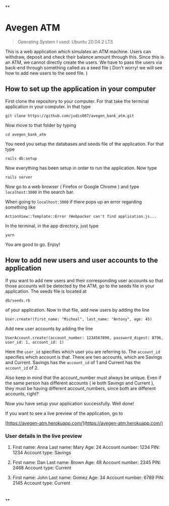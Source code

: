 
**

# Avegen ATM

> Operating System I used: Ubuntu 20.04.2 LTS

This is a web application which simulates an  ATM machine. Users can withdraw, deposit and check their balance amount through this. Since this is an ATM, we cannot directly create the users. We have to pass the users via back-end through something called as a seed file ( Don't worry! we will see how to add new users to the seed file. )

## How to set up the application in your computer

First clone the repository to your computer. For that take the terminal application in your computer. In that type

    git clone https://github.com/judis007/avegen_bank_atm.git

Now move to that folder by typing

    cd avegen_bank_atm

You need you setup the databases and seeds file of the application. For that type

    rails db:setup

Now everything has been setup in order to run the application. Now type 

    rails server

Now go to a web browser ( Firefox or Google Chrome ) and type `localhost:3000` in the search bar.


When going to `localhost:3000` if there pops up an error regarding something like 

    ActionView::Template::Error (Webpacker can't find application.js...

In the terminal, in the app directory, just type

    yarn

You are good to go. Enjoy!


## How to add new users and user accounts to the application

If you want to add new users and their corresponding user accounts so that those accounts will be detected by the ATM, go to the seeds file in your application. The seeds file is located at

    db/seeds.rb

of your application. Now in that file, add new users by adding the line

    User.create!(first_name: "Micheal", last_name: "Antony", age: 45)

Add new user accounts by adding the line

    UserAccount.create!(account_number: 1234567890, password_digest: 8796, user_id: 1, account_id: 1)

 Here the `user_id` specifies which user you are referring to. The `account_id` specifies which account is that. There are two accounts, which are Savings and Current. Savings has the `account_id` of 1 and Current has the `account_id` of 2.
 
 Also keep in mind that the account_number must always be unique. Even if the same person has different accounts ( ie both Savings and Current ), they must be having different account_numbers, since both are different accounts, right?

Now you have setup your application successfully. Well done!

If you want to see a live preview of the application, go to

[https://avegen-atm.herokuapp.com/](https://avegen-atm.herokuapp.com/)

### User details in the live preview

1. First name: Anna
    Last name: Mary
    Age: 24
    Account number: 1234
    PIN: 1234
    Account type: Savings

2. First name: Dan
    Last name: Brown
    Age: 48
    Account number: 2345
    PIN: 2468
    Account type: Current

3. First name: John
    Last name: Gomez
    Age: 34
    Account number: 6789
    PIN: 2145
    Account type: Current
#

**
